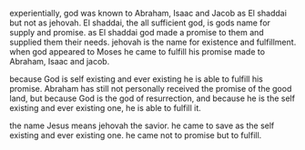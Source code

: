 experientially, god was known to Abraham, Isaac and Jacob as El shaddai but not as jehovah.
El shaddai, the all sufficient god, is gods name for supply and promise. as El shaddai
god made a promise to them and supplied them their needs. jehovah is the name for existence
and fulfillment. when god appeared to Moses he came to fulfill his promise made to Abraham,
Isaac and jacob.

because God is self existing and ever existing he is able to fulfill his promise. Abraham has still not personally received the promise of the good land, but because God is the god of resurrection, and because he is the self existing and ever existing one, he is able to fulfill it.

the name Jesus means jehovah the savior. he came to save as the self existing and ever existing one. he came not to promise but to fulfill.
